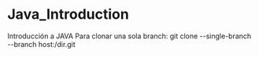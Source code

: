 # Java_Introduction
Introducción a JAVA
Para clonar una sola branch:
git clone --single-branch --branch <branchname> host:/dir.git
